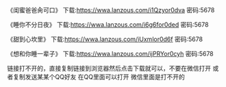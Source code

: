  《闺蜜爸爸肏可口》
下载:https://wwa.lanzous.com/i1Qzyor0dva 密码:5678

《睡你不分日夜》
下载:https://wwa.lanzous.com/i6g6for0ded 密码:5678

 《甜到心坎里》
下载:https://wwa.lanzous.com/iUxmlor0d6f 密码:5678

 《想和你睡一辈子》
下载:https://wwa.lanzous.com/ijPRYor0cyh 密码:5678

链接打不开的，直接复制链接到浏览器然后点击下载就可以，不要在微信打开 或者复制发送某某个QQ好友 在QQ里面可以打开 微信里面是打不开的
